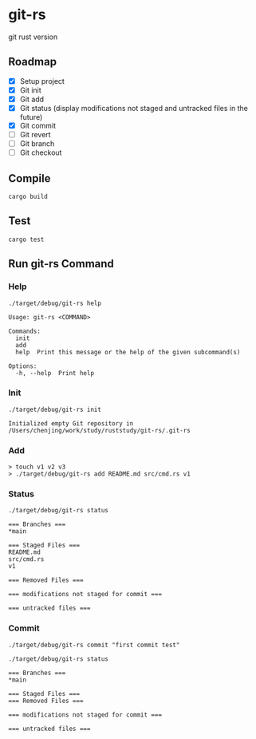 # git-rs
git rust version

## Roadmap

- [x] Setup project
- [x] Git init
- [x] Git add
- [x] Git status (display modifications not staged and untracked files in the future)
- [x] Git commit
- [ ] Git revert
- [ ] Git branch
- [ ] Git checkout

## Compile

```
cargo build
```

## Test

```
cargo test
```

## Run git-rs Command
### Help
```
./target/debug/git-rs help                                                                                                                     

Usage: git-rs <COMMAND>

Commands:
  init
  add
  help  Print this message or the help of the given subcommand(s)

Options:
  -h, --help  Print help
```

### Init

```
./target/debug/git-rs init  

Initialized empty Git repository in /Users/chenjing/work/study/ruststudy/git-rs/.git-rs
```


### Add
```
> touch v1 v2 v3
> ./target/debug/git-rs add README.md src/cmd.rs v1  
```
### Status
```
./target/debug/git-rs status                                                                                                                   
```

```
=== Branches ===
*main

=== Staged Files ===
README.md
src/cmd.rs
v1

=== Removed Files ===

=== modifications not staged for commit ===

=== untracked files ===

```

### Commit
```
./target/debug/git-rs commit "first commit test"

./target/debug/git-rs status     
```
```
=== Branches ===
*main

=== Staged Files ===
=== Removed Files ===

=== modifications not staged for commit ===

=== untracked files ===
```

